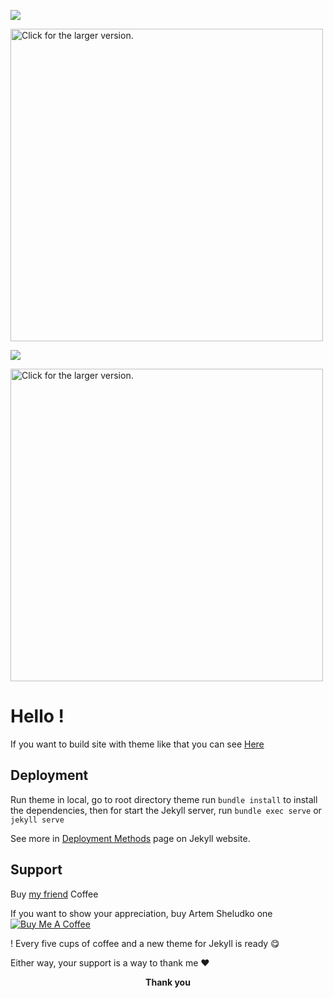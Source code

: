 ![]('https://drive.google.com/file/d/1rL1ddIRVRb_BU2NAPaLb8fY1xJb7c8Hj/view?usp=sharing')

<a href="https://drive.google.com/uc?export=view&id=1rL1ddIRVRb_BU2NAPaLb8fY1xJb7c8Hj"><img src="https://drive.google.com/uc?export=view&id=1rL1ddIRVRb_BU2NAPaLb8fY1xJb7c8Hj" style="width: 500px; max-width: 100%; height: auto" title="Click for the larger version." /></a>

![]('https://drive.google.com/file/d/1t5OOvMusPkafYiq6_tW3v3Xix/view?usp=sharing')

<a href="https://drive.google.com/uc?export=view&id=1t5OOvMusPkafYiq6_tW3v3Xix"><img src="https://drive.google.com/uc?export=view&id=1t5OOvMusPkafYiq6_tW3v3Xix" style="width: 500px; max-width: 100%; height: auto" title="Click for the larger version." /></a>

<h1>Hello !</h1>

If you want to build site with theme like that you can see [Here](https://flexton.netlify.com/)

<h2>Deployment</h2>

Run theme in local, go to root directory theme run `bundle install` to install the dependencies, then for start the Jekyll server, run `bundle exec serve` or `jekyll serve`

See more in [Deployment Methods](https://jekyllrb.com/docs/deployment-methods/) page on Jekyll website.


 <h2>Support</h2>

Buy   [my friend](https://www.buymeacoffee.com/artemsheludko/) Coffee

<p>If you want to show your appreciation, buy  Artem Sheludko one
<a  href="https://www.buymeacoffee.com/artemsheludko"  target="_blank"><img  src="https://www.buymeacoffee.com/assets/img/custom_images/orange_img.png"  alt="Buy Me A Coffee"  style="height: auto !important;width: auto !important;"  ></a>

! Every five cups of coffee and a new theme for Jekyll is ready 😋</p>

<p>Either way, your support is a way to thank me ❤️</p>

<p  align="center"><b>Thank you</b></p>
